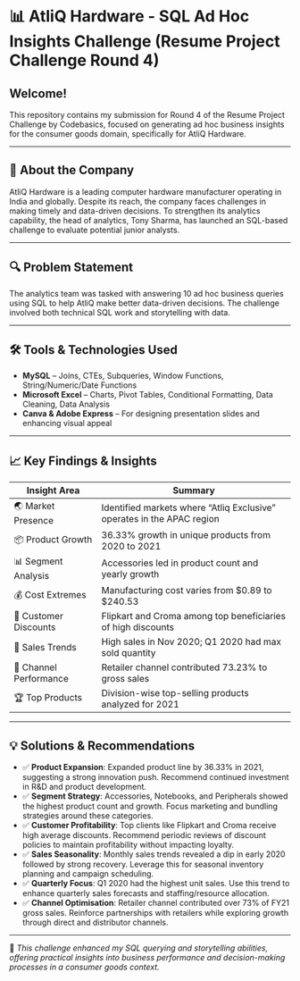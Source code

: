 # 📊 AtliQ Hardware - SQL Ad Hoc Insights Challenge (Resume Project Challenge Round 4)

## Welcome!
This repository contains my submission for Round 4 of the Resume Project Challenge by Codebasics, focused on generating ad hoc business insights for the consumer goods domain, specifically for AtliQ Hardware.

---

## 🏢 About the Company
AtliQ Hardware is a leading computer hardware manufacturer operating in India and globally. Despite its reach, the company faces challenges in making timely and data-driven decisions. To strengthen its analytics capability, the head of analytics, Tony Sharma, has launched an SQL-based challenge to evaluate potential junior analysts.

---

## 🔍 Problem Statement
The analytics team was tasked with answering 10 ad hoc business queries using SQL to help AtliQ make better data-driven decisions. The challenge involved both technical SQL work and storytelling with data.

---

## 🛠️ Tools & Technologies Used

- **MySQL** – Joins, CTEs, Subqueries, Window Functions, String/Numeric/Date Functions  
- **Microsoft Excel** – Charts, Pivot Tables, Conditional Formatting, Data Cleaning, Data Analysis  
- **Canva & Adobe Express** – For designing presentation slides and enhancing visual appeal  

---

## 📈 Key Findings & Insights

| Insight Area         | Summary                                                                 |
|----------------------|-------------------------------------------------------------------------|
| 🌏 Market Presence   | Identified markets where “Atliq Exclusive” operates in the APAC region  |
| 📦 Product Growth    | 36.33% growth in unique products from 2020 to 2021                      |
| 📊 Segment Analysis  | Accessories led in product count and yearly growth                      |
| 💰 Cost Extremes     | Manufacturing cost varies from $0.89 to $240.53                         |
| 🎁 Customer Discounts| Flipkart and Croma among top beneficiaries of high discounts            |
| 📅 Sales Trends      | High sales in Nov 2020; Q1 2020 had max sold quantity                   |
| 🛒 Channel Performance | Retailer channel contributed 73.23% to gross sales                    |
| 🏆 Top Products      | Division-wise top-selling products analyzed for 2021                    |

---

## 💡 Solutions & Recommendations

- ✅ **Product Expansion**: Expanded product line by 36.33% in 2021, suggesting a strong innovation push. Recommend continued investment in R&D and product development.
- ✅ **Segment Strategy**: Accessories, Notebooks, and Peripherals showed the highest product count and growth. Focus marketing and bundling strategies around these categories.
- ✅ **Customer Profitability**: Top clients like Flipkart and Croma receive high average discounts. Recommend periodic reviews of discount policies to maintain profitability without impacting loyalty.
- ✅ **Sales Seasonality**: Monthly sales trends revealed a dip in early 2020 followed by strong recovery. Leverage this for seasonal inventory planning and campaign scheduling.
- ✅ **Quarterly Focus**: Q1 2020 had the highest unit sales. Use this trend to enhance quarterly sales forecasts and staffing/resource allocation.
- ✅ **Channel Optimisation**: Retailer channel contributed over 73% of FY21 gross sales. Reinforce partnerships with retailers while exploring growth through direct and distributor channels.

---

🧠 *This challenge enhanced my SQL querying and storytelling abilities, offering practical insights into business performance and decision-making processes in a consumer goods context.*
